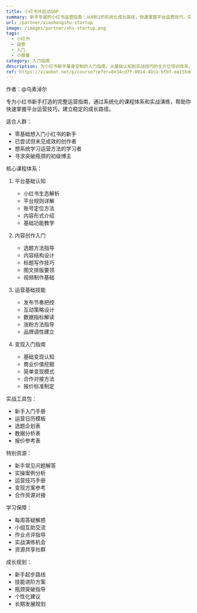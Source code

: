 ```yaml
---
title: 小红书冷启动SOP
summary: 新手专属的小红书运营指南：从0到1的系统化成长路径，快速掌握平台运营技巧，实现账号稳定增长
url: /partner/xiaohongshu-startup
image: /images/partner/xhs-startup.png
tags:
  - 小红书
  - 运营
  - 入门
  - 小报童
category: 入门指南
description: 为小红书新手量身定制的入门指南，从基础认知到实战技巧的全方位培训体系，帮助你系统掌握运营要领。
ref: https://xiaobot.net/p/course?refer=8e34cd7f-0014-4bca-bfbf-ea155de7c005
---
```


作者：@乌素淖尔

专为小红书新手打造的完整运营指南，通过系统化的课程体系和实战演练，帮助你快速掌握平台运营技巧，建立稳定的成长路径。

适合人群：
- 零基础想入门小红书的新手
- 已尝试但未见成效的创作者
- 想系统学习运营方法的学习者
- 寻求突破瓶颈的初级博主

核心课程体系：

1. 平台基础认知
   - 小红书生态解析
   - 平台规则详解
   - 账号定位方法
   - 内容形式介绍
   - 基础功能教学

2. 内容创作入门
   - 选题方法指导
   - 内容结构设计
   - 标题写作技巧
   - 图文排版要领
   - 视频制作基础

3. 运营基础技能
   - 发布节奏把控
   - 互动策略设计
   - 数据指标解读
   - 涨粉方法指导
   - 品牌调性建立

4. 变现入门指南
   - 基础变现认知
   - 商业价值挖掘
   - 简单变现模式
   - 合作对接方法
   - 报价标准制定

实战工具包：
- 新手入门手册
- 运营日历模板
- 选题企划表
- 数据分析表
- 报价参考表

特别资源：
- 新手常见问题解答
- 实操案例分析
- 运营技巧手册
- 变现方案参考
- 合作资源对接

学习保障：
- 每周答疑解惑
- 小组互助交流
- 作业点评指导
- 实战演练机会
- 资源共享社群

成长规划：
- 新手起步路线
- 技能进阶方案
- 瓶颈突破指导
- 个性化建议
- 长期发展规划

